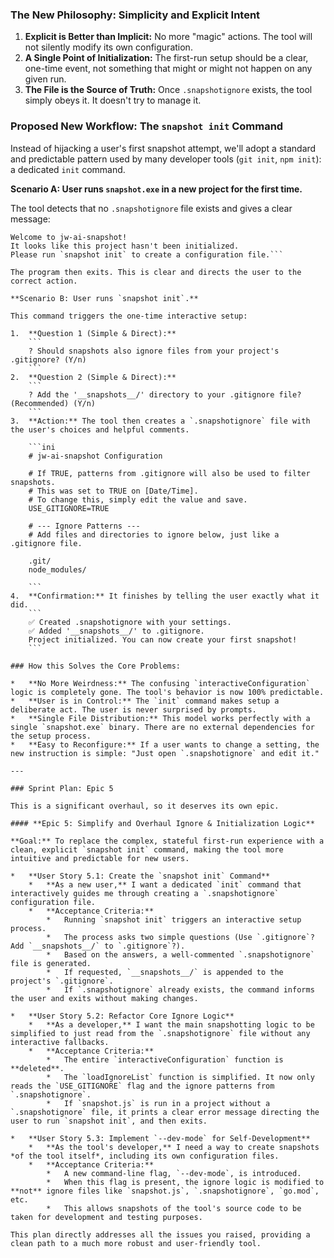 ### The New Philosophy: Simplicity and Explicit Intent

1.  **Explicit is Better than Implicit:** No more "magic" actions. The tool will not silently modify its own configuration.
2.  **A Single Point of Initialization:** The first-run setup should be a clear, one-time event, not something that might or might not happen on any given run.
3.  **The File is the Source of Truth:** Once `.snapshotignore` exists, the tool simply obeys it. It doesn't try to manage it.

### Proposed New Workflow: The `snapshot init` Command

Instead of hijacking a user's first snapshot attempt, we'll adopt a standard and predictable pattern used by many developer tools (`git init`, `npm init`): a dedicated `init` command.

**Scenario A: User runs `snapshot.exe` in a new project for the first time.**

The tool detects that no `.snapshotignore` file exists and gives a clear message:

```
Welcome to jw-ai-snapshot!
It looks like this project hasn't been initialized.
Please run `snapshot init` to create a configuration file.```

The program then exits. This is clear and directs the user to the correct action.

**Scenario B: User runs `snapshot init`.**

This command triggers the one-time interactive setup:

1.  **Question 1 (Simple & Direct):**
    ```
    ? Should snapshots also ignore files from your project's .gitignore? (Y/n)
    ```
2.  **Question 2 (Simple & Direct):**
    ```
    ? Add the '__snapshots__/' directory to your .gitignore file? (Recommended) (Y/n)
    ```
3.  **Action:** The tool then creates a `.snapshotignore` file with the user's choices and helpful comments.

    ```ini
    # jw-ai-snapshot Configuration

    # If TRUE, patterns from .gitignore will also be used to filter snapshots.
    # This was set to TRUE on [Date/Time].
    # To change this, simply edit the value and save.
    USE_GITIGNORE=TRUE

    # --- Ignore Patterns ---
    # Add files and directories to ignore below, just like a .gitignore file.

    .git/
    node_modules/

    ```
4.  **Confirmation:** It finishes by telling the user exactly what it did.
    ```
    ✅ Created .snapshotignore with your settings.
    ✅ Added '__snapshots__/' to .gitignore.
    Project initialized. You can now create your first snapshot!
    ```

### How this Solves the Core Problems:

*   **No More Weirdness:** The confusing `interactiveConfiguration` logic is completely gone. The tool's behavior is now 100% predictable.
*   **User is in Control:** The `init` command makes setup a deliberate act. The user is never surprised by prompts.
*   **Single File Distribution:** This model works perfectly with a single `snapshot.exe` binary. There are no external dependencies for the setup process.
*   **Easy to Reconfigure:** If a user wants to change a setting, the new instruction is simple: "Just open `.snapshotignore` and edit it."

---

### Sprint Plan: Epic 5

This is a significant overhaul, so it deserves its own epic.

#### **Epic 5: Simplify and Overhaul Ignore & Initialization Logic**

**Goal:** To replace the complex, stateful first-run experience with a clean, explicit `snapshot init` command, making the tool more intuitive and predictable for new users.

*   **User Story 5.1: Create the `snapshot init` Command**
    *   **As a new user,** I want a dedicated `init` command that interactively guides me through creating a `.snapshotignore` configuration file.
    *   **Acceptance Criteria:**
        *   Running `snapshot init` triggers an interactive setup process.
        *   The process asks two simple questions (Use `.gitignore`? Add `__snapshots__/` to `.gitignore`?).
        *   Based on the answers, a well-commented `.snapshotignore` file is generated.
        *   If requested, `__snapshots__/` is appended to the project's `.gitignore`.
        *   If `.snapshotignore` already exists, the command informs the user and exits without making changes.

*   **User Story 5.2: Refactor Core Ignore Logic**
    *   **As a developer,** I want the main snapshotting logic to be simplified to just read from the `.snapshotignore` file without any interactive fallbacks.
    *   **Acceptance Criteria:**
        *   The entire `interactiveConfiguration` function is **deleted**.
        *   The `loadIgnoreList` function is simplified. It now only reads the `USE_GITIGNORE` flag and the ignore patterns from `.snapshotignore`.
        *   If `snapshot.js` is run in a project without a `.snapshotignore` file, it prints a clear error message directing the user to run `snapshot init`, and then exits.

*   **User Story 5.3: Implement `--dev-mode` for Self-Development**
    *   **As the tool's developer,** I need a way to create snapshots *of the tool itself*, including its own configuration files.
    *   **Acceptance Criteria:**
        *   A new command-line flag, `--dev-mode`, is introduced.
        *   When this flag is present, the ignore logic is modified to **not** ignore files like `snapshot.js`, `.snapshotignore`, `go.mod`, etc.
        *   This allows snapshots of the tool's source code to be taken for development and testing purposes.

This plan directly addresses all the issues you raised, providing a clean path to a much more robust and user-friendly tool.